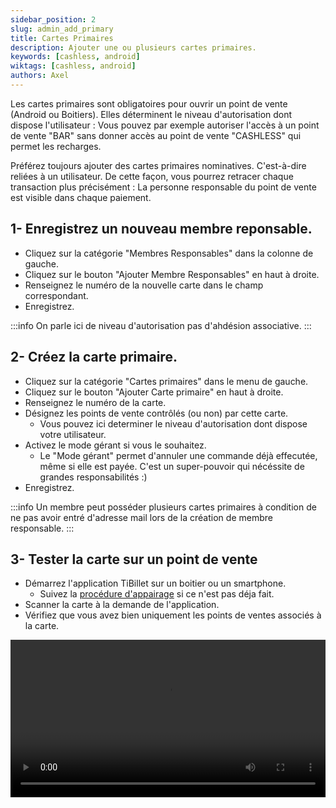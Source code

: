 ```yaml
---
sidebar_position: 2
slug: admin_add_primary
title: Cartes Primaires
description: Ajouter une ou plusieurs cartes primaires.
keywords: [cashless, android]
wiktags: [cashless, android]
authors: Axel
---
```


Les cartes primaires sont obligatoires pour ouvrir un point de vente (Android ou Boitiers). Elles déterminent le niveau
d'autorisation dont dispose l'utilisateur : Vous pouvez par exemple autoriser l'accès
à un point de vente "BAR" sans donner accès au point de vente "CASHLESS" qui permet les recharges.

Préférez toujours ajouter des cartes primaires nominatives. C'est-à-dire reliées à un utilisateur. De cette façon, vous
pourrez retracer chaque transaction plus précisément : La personne responsable du point de vente est visible dans chaque
paiement.

## 1- Enregistrez un nouveau membre reponsable.

- Cliquez sur la catégorie "Membres Responsables" dans la colonne de gauche.
- Cliquez sur le bouton "Ajouter Membre Responsables" en haut à droite.
- Renseignez le numéro de la nouvelle carte dans le champ correspondant.
- Enregistrez.

:::info
On parle ici de niveau d'autorisation pas d'ahdésion associative. :::

## 2- Créez la carte primaire.

- Cliquez sur la catégorie "Cartes primaires" dans le menu de gauche.
- Cliquez sur le bouton "Ajouter Carte primaire" en haut à droite.
- Renseignez le numéro de la carte.
- Désignez les points de vente contrôlés (ou non) par cette carte.
    - Vous pouvez ici determiner le niveau d'autorisation dont dispose votre utilisateur.
- Activez le mode gérant si vous le souhaitez.
    - Le "Mode gérant" permet d'annuler une commande déjà effecutée, même si elle est payée. C'est un super-pouvoir qui
      nécéssite de grandes responsabilités :)
- Enregistrez.

:::info
Un membre peut posséder plusieurs cartes primaires à condition de ne pas avoir entré d'adresse mail lors de la création de membre responsable. :::

## 3- Tester la carte sur un point de vente

- Démarrez l'application TiBillet sur un boitier ou un smartphone.
    - Suivez la [procédure d'appairage](/docs/Utilisateur/Cashless/android) si ce n'est pas déja fait.
- Scanner la carte à la demande de l'application.
- Vérifiez que vous avez bien uniquement les points de ventes associés à la carte.

<video width="100%" controls src="/img/CartePrimaire.mp4"></video>
